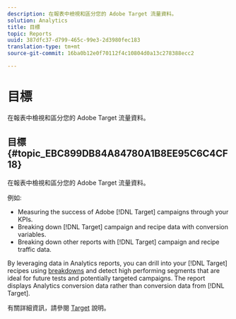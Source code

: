```yaml
---
description: 在報表中檢視和區分您的 Adobe Target 流量資料。
solution: Analytics
title: 目標
topic: Reports
uuid: 387dfc37-d799-465c-99e3-2d3980fec183
translation-type: tm+mt
source-git-commit: 16ba0b12e0f70112f4c10804d0a13c278388ecc2

---
```



# 目標

在報表中檢視和區分您的 Adobe Target 流量資料。

## 目標 {#topic_EBC899DB84A84780A1B8EE95C6C4CF18}

在報表中檢視和區分您的 Adobe Target 流量資料。

例如:

* Measuring the success of Adobe [!DNL Target] campaigns through your KPIs.
* Breaking down [!DNL Target] campaign and recipe data with conversion variables.
* Breaking down other reports with [!DNL Target] campaign and recipe traffic data.

By leveraging data in Analytics reports, you can drill into your [!DNL Target] recipes using [breakdowns](/help/analyze/reports-analytics/reports-customize/breakdowns.md) and detect high performing segments that are ideal for future tests and potentially targeted campaigns. The report displays Analytics conversion data rather than conversion data from [!DNL Target].

有關詳細資訊，請參閱 [Target](https://help.testandtarget.omniture.com/) 說明。
